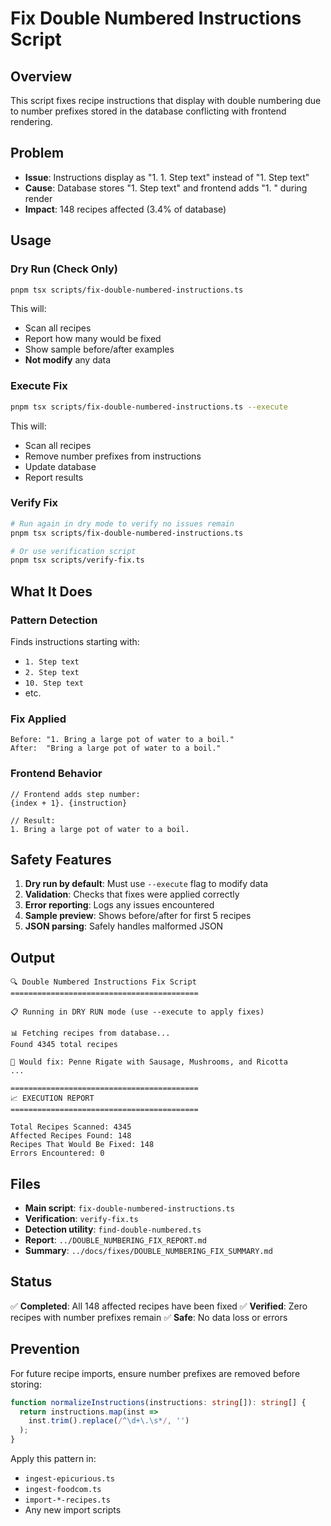 # Fix Double Numbered Instructions Script

## Overview
This script fixes recipe instructions that display with double numbering due to number prefixes stored in the database conflicting with frontend rendering.

## Problem
- **Issue**: Instructions display as "1. 1. Step text" instead of "1. Step text"
- **Cause**: Database stores "1. Step text" and frontend adds "1. " during render
- **Impact**: 148 recipes affected (3.4% of database)

## Usage

### Dry Run (Check Only)
```bash
pnpm tsx scripts/fix-double-numbered-instructions.ts
```
This will:
- Scan all recipes
- Report how many would be fixed
- Show sample before/after examples
- **Not modify** any data

### Execute Fix
```bash
pnpm tsx scripts/fix-double-numbered-instructions.ts --execute
```
This will:
- Scan all recipes
- Remove number prefixes from instructions
- Update database
- Report results

### Verify Fix
```bash
# Run again in dry mode to verify no issues remain
pnpm tsx scripts/fix-double-numbered-instructions.ts

# Or use verification script
pnpm tsx scripts/verify-fix.ts
```

## What It Does

### Pattern Detection
Finds instructions starting with:
- `1. Step text`
- `2. Step text`
- `10. Step text`
- etc.

### Fix Applied
```
Before: "1. Bring a large pot of water to a boil."
After:  "Bring a large pot of water to a boil."
```

### Frontend Behavior
```tsx
// Frontend adds step number:
{index + 1}. {instruction}

// Result:
1. Bring a large pot of water to a boil.
```

## Safety Features

1. **Dry run by default**: Must use `--execute` flag to modify data
2. **Validation**: Checks that fixes were applied correctly
3. **Error reporting**: Logs any issues encountered
4. **Sample preview**: Shows before/after for first 5 recipes
5. **JSON parsing**: Safely handles malformed JSON

## Output

```
🔍 Double Numbered Instructions Fix Script
==========================================

📋 Running in DRY RUN mode (use --execute to apply fixes)

📊 Fetching recipes from database...
Found 4345 total recipes

📝 Would fix: Penne Rigate with Sausage, Mushrooms, and Ricotta
...

==========================================
📈 EXECUTION REPORT
==========================================

Total Recipes Scanned: 4345
Affected Recipes Found: 148
Recipes That Would Be Fixed: 148
Errors Encountered: 0
```

## Files

- **Main script**: `fix-double-numbered-instructions.ts`
- **Verification**: `verify-fix.ts`
- **Detection utility**: `find-double-numbered.ts`
- **Report**: `../DOUBLE_NUMBERING_FIX_REPORT.md`
- **Summary**: `../docs/fixes/DOUBLE_NUMBERING_FIX_SUMMARY.md`

## Status

✅ **Completed**: All 148 affected recipes have been fixed
✅ **Verified**: Zero recipes with number prefixes remain
✅ **Safe**: No data loss or errors

## Prevention

For future recipe imports, ensure number prefixes are removed before storing:

```typescript
function normalizeInstructions(instructions: string[]): string[] {
  return instructions.map(inst =>
    inst.trim().replace(/^\d+\.\s*/, '')
  );
}
```

Apply this pattern in:
- `ingest-epicurious.ts`
- `ingest-foodcom.ts`
- `import-*-recipes.ts`
- Any new import scripts
